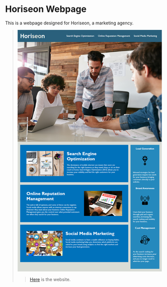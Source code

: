 # Horiseon Webpage
This is a webpage designed for Horiseon, a marketing agency.
>![image](/Demo.png)
>>[Here](https://fionvven.github.io/FionaWenWeek1ASM/) is the website.
